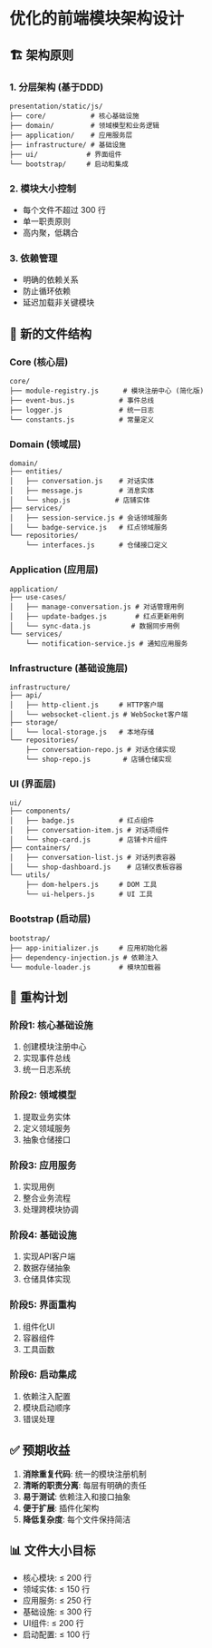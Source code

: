 # 优化的前端模块架构设计

## 🏗️ 架构原则

### 1. 分层架构 (基于DDD)
```
presentation/static/js/
├── core/           # 核心基础设施
├── domain/         # 领域模型和业务逻辑  
├── application/    # 应用服务层
├── infrastructure/ # 基础设施
├── ui/            # 界面组件
└── bootstrap/     # 启动和集成
```

### 2. 模块大小控制
- 每个文件不超过 300 行
- 单一职责原则
- 高内聚，低耦合

### 3. 依赖管理
- 明确的依赖关系
- 防止循环依赖
- 延迟加载非关键模块

## 📁 新的文件结构

### Core (核心层)
```
core/
├── module-registry.js      # 模块注册中心 (简化版)
├── event-bus.js           # 事件总线
├── logger.js              # 统一日志
└── constants.js           # 常量定义
```

### Domain (领域层)
```
domain/
├── entities/
│   ├── conversation.js    # 对话实体
│   ├── message.js         # 消息实体
│   └── shop.js           # 店铺实体
├── services/
│   ├── session-service.js # 会话领域服务
│   └── badge-service.js   # 红点领域服务
└── repositories/
    └── interfaces.js      # 仓储接口定义
```

### Application (应用层)
```
application/
├── use-cases/
│   ├── manage-conversation.js # 对话管理用例
│   ├── update-badges.js       # 红点更新用例
│   └── sync-data.js          # 数据同步用例
└── services/
    └── notification-service.js # 通知应用服务
```

### Infrastructure (基础设施层)
```
infrastructure/
├── api/
│   ├── http-client.js     # HTTP客户端
│   └── websocket-client.js # WebSocket客户端
├── storage/
│   └── local-storage.js   # 本地存储
└── repositories/
    ├── conversation-repo.js # 对话仓储实现
    └── shop-repo.js        # 店铺仓储实现
```

### UI (界面层)
```
ui/
├── components/
│   ├── badge.js           # 红点组件
│   ├── conversation-item.js # 对话项组件
│   └── shop-card.js       # 店铺卡片组件
├── containers/
│   ├── conversation-list.js # 对话列表容器
│   └── shop-dashboard.js    # 店铺仪表板容器
└── utils/
    ├── dom-helpers.js     # DOM 工具
    └── ui-helpers.js      # UI 工具
```

### Bootstrap (启动层)
```
bootstrap/
├── app-initializer.js     # 应用初始化器
├── dependency-injection.js # 依赖注入
└── module-loader.js       # 模块加载器
```

## 🔄 重构计划

### 阶段1: 核心基础设施
1. 创建模块注册中心
2. 实现事件总线
3. 统一日志系统

### 阶段2: 领域模型
1. 提取业务实体
2. 定义领域服务
3. 抽象仓储接口

### 阶段3: 应用服务
1. 实现用例
2. 整合业务流程
3. 处理跨模块协调

### 阶段4: 基础设施
1. 实现API客户端
2. 数据存储抽象
3. 仓储具体实现

### 阶段5: 界面重构
1. 组件化UI
2. 容器组件
3. 工具函数

### 阶段6: 启动集成
1. 依赖注入配置
2. 模块启动顺序
3. 错误处理

## ✅ 预期收益

1. **消除重复代码**: 统一的模块注册机制
2. **清晰的职责分离**: 每层有明确的责任
3. **易于测试**: 依赖注入和接口抽象
4. **便于扩展**: 插件化架构
5. **降低复杂度**: 每个文件保持简洁

## 📊 文件大小目标

- 核心模块: ≤ 200 行
- 领域实体: ≤ 150 行  
- 应用服务: ≤ 250 行
- 基础设施: ≤ 300 行
- UI组件: ≤ 200 行
- 启动配置: ≤ 100 行